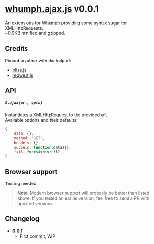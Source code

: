 # [whumph.ajax.js](https://github.com/flovan/whumph/tree/master/plugins/ajax) v0.0.1

An extensions for [Whumph](https://github.com/flovan/whumph) providing some syntax sugar for XMLHttpRequests.  
~0.9KB minified and gzipped.

## Credits

Pieced together with the help of:
- [bliss.js](https://github.com/LeaVerou/bliss)
- [reqwest.js](https://github.com/ded/reqwest)

## API

##### `$.ajax(url, opts)`

Instantiates a XMLHttpRequest to the provided `url`.  
Available options and their defaults:  

```javascript
{
	data: {},
	method: 'GET',
	headers: {},
	success: function(data){},
	fail: function(err){}
}
```

## Browser support

Testing needed

> **Note:** Modern browser support will probably be better than listed above. If you tested an earlier version, feel free to send a PR with updated versions.

## Changelog

* **0.0.1**
  * First commit, WIP
